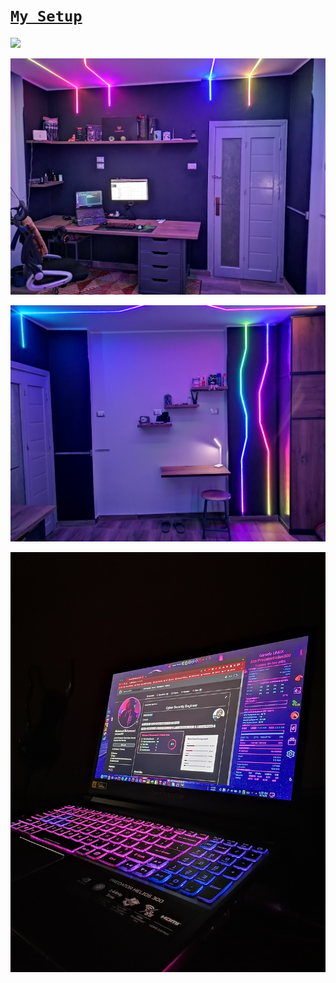 # [`My Setup`](https://drive.google.com/drive/folders/1BDddIhEIRHMUQr3ovoWlQE7h5JFj8W26?usp=sharing)

![](../gif/setup.gif)

![](./Images/1.jpg)


![](./Images/2.jpg)


![](./Images/8.jpg)
